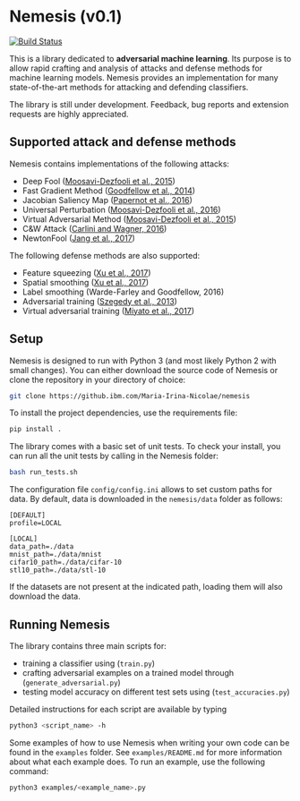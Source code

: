 # Nemesis (v0.1)
[![Build Status](https://travis.com/IBM/adversarial-robustness-toolbox.svg?token=gRzs7KGtxQXDzQo1SRTx&branch=master)](https://travis.com/IBM/adversarial-robustness-toolbox)

This is a library dedicated to **adversarial machine learning**. Its purpose is to allow rapid crafting and analysis of attacks and defense methods for machine learning models. Nemesis provides an implementation for many state-of-the-art methods for attacking and defending classifiers.

The library is still under development. Feedback, bug reports and extension requests are highly appreciated.

## Supported attack and defense methods

Nemesis contains implementations of the following attacks:
* Deep Fool ([Moosavi-Dezfooli et al., 2015](https://arxiv.org/abs/1511.04599))
* Fast Gradient Method ([Goodfellow et al., 2014](https://arxiv.org/abs/1412.6572))
* Jacobian Saliency Map ([Papernot et al., 2016](https://arxiv.org/abs/1511.07528))
* Universal Perturbation ([Moosavi-Dezfooli et al., 2016](https://arxiv.org/abs/1610.08401))
* Virtual Adversarial Method ([Moosavi-Dezfooli et al., 2015](https://arxiv.org/abs/1507.00677))
* C&amp;W Attack ([Carlini and Wagner, 2016](https://arxiv.org/abs/1608.04644))
* NewtonFool ([Jang et al., 2017](http://doi.acm.org/10.1145/3134600.3134635))

The following defense methods are also supported:
* Feature squeezing ([Xu et al., 2017](http://arxiv.org/abs/1704.01155))
* Spatial smoothing ([Xu et al., 2017](http://arxiv.org/abs/1704.01155))
* Label smoothing (Warde-Farley and Goodfellow, 2016)
* Adversarial training ([Szegedy et al., 2013](http://arxiv.org/abs/1312.6199))
* Virtual adversarial training ([Miyato et al., 2017](https://arxiv.org/abs/1704.03976))

## Setup

Nemesis is designed to run with Python 3 (and most likely Python 2 with small changes). You can either download the source code of Nemesis or clone the repository in your directory of choice:
```bash
git clone https://github.ibm.com/Maria-Irina-Nicolae/nemesis
```

To install the project dependencies, use the requirements file:
```bash
pip install .
```

The library comes with a basic set of unit tests. To check your install, you can run all the unit tests by calling in the Nemesis folder:
```bash
bash run_tests.sh
```

The configuration file `config/config.ini` allows to set custom paths for data. By default, data is downloaded in the `nemesis/data` folder as follows:

```text
[DEFAULT]
profile=LOCAL

[LOCAL]
data_path=./data
mnist_path=./data/mnist
cifar10_path=./data/cifar-10
stl10_path=./data/stl-10
```

If the datasets are not present at the indicated path, loading them will also download the data.

## Running Nemesis

The library contains three main scripts for:
* training a classifier using (`train.py`)
* crafting adversarial examples on a trained model through (`generate_adversarial.py`)
* testing model accuracy on different test sets using (`test_accuracies.py`)

Detailed instructions for each script are available by typing
```bash
python3 <script_name> -h
```

Some examples of how to use Nemesis when writing your own code can be found in the `examples` folder. See `examples/README.md` for more information about what each example does. To run an example, use the following command:
```bash
python3 examples/<example_name>.py
```

